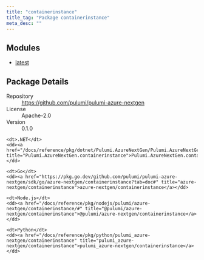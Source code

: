 ```yaml
---
title: "containerinstance"
title_tag: "Package containerinstance"
meta_desc: ""
---
```


<!-- WARNING: this file was generated by Pulumi Docs Generator. -->
<!-- Do not edit by hand unless you're certain you know what you are doing! -->



<h2 id="modules">Modules</h2>
<ul class="api">
    <li><a href="latest/" title="latest"><span class="symbol module"></span>latest</a></li>
</ul>

<h2 id="package-details">Package Details</h2>
<dl class="package-details">
	<dt>Repository</dt>
	<dd><a href="https://github.com/pulumi/pulumi-azure-nextgen">https://github.com/pulumi/pulumi-azure-nextgen</a></dd>
	<dt>License</dt>
	<dd>Apache-2.0</dd>
	<dt>Version</dt>
	<dd>0.1.0</dd>
</dl>



<dl class="tabular">

    <dt>.NET</dt>
    <dd><a href="/docs/reference/pkg/dotnet/Pulumi.AzureNextGen/Pulumi.AzureNextGen.containerinstance.html" title="Pulumi.AzureNextGen.containerinstance">Pulumi.AzureNextGen.containerinstance</a></dd>

    <dt>Go</dt>
    <dd><a href="https://pkg.go.dev/github.com/pulumi/pulumi-azure-nextgen/sdk/go/azure-nextgen/containerinstance?tab=doc#" title="azure-nextgen/containerinstance">azure-nextgen/containerinstance</a></dd>

    <dt>Node.js</dt>
    <dd><a href="/docs/reference/pkg/nodejs/pulumi/azure-nextgen/containerinstance/#" title="@pulumi/azure-nextgen/containerinstance">@pulumi/azure-nextgen/containerinstance</a></dd>

    <dt>Python</dt>
    <dd><a href="/docs/reference/pkg/python/pulumi_azure-nextgen/containerinstance" title="pulumi_azure-nextgen/containerinstance">pulumi_azure-nextgen/containerinstance</a></dd>

</dl>

